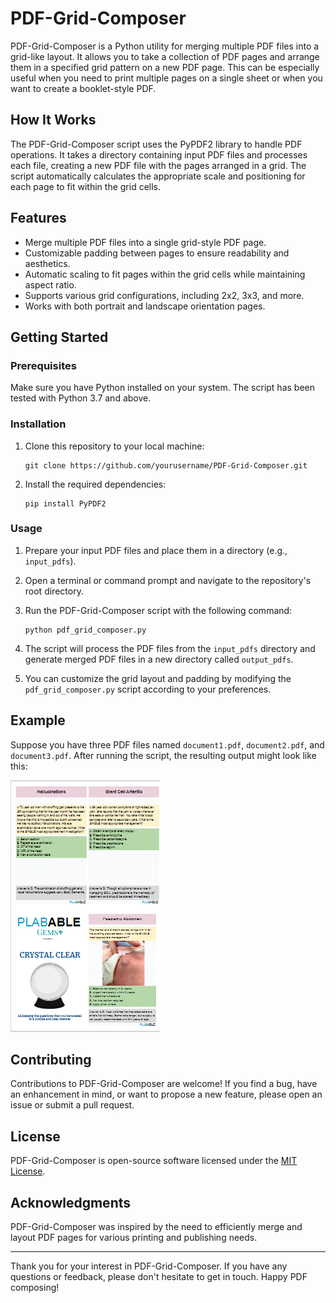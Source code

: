# PDF-Grid-Composer

PDF-Grid-Composer is a Python utility for merging multiple PDF files into a grid-like layout. It allows you to take a collection of PDF pages and arrange them in a specified grid pattern on a new PDF page. This can be especially useful when you need to print multiple pages on a single sheet or when you want to create a booklet-style PDF.

## How It Works

The PDF-Grid-Composer script uses the PyPDF2 library to handle PDF operations. It takes a directory containing input PDF files and processes each file, creating a new PDF file with the pages arranged in a grid. The script automatically calculates the appropriate scale and positioning for each page to fit within the grid cells.

## Features

- Merge multiple PDF files into a single grid-style PDF page.
- Customizable padding between pages to ensure readability and aesthetics.
- Automatic scaling to fit pages within the grid cells while maintaining aspect ratio.
- Supports various grid configurations, including 2x2, 3x3, and more.
- Works with both portrait and landscape orientation pages.

## Getting Started

### Prerequisites

Make sure you have Python installed on your system. The script has been tested with Python 3.7 and above.

### Installation

1. Clone this repository to your local machine:

   ```
   git clone https://github.com/yourusername/PDF-Grid-Composer.git
   ```

2. Install the required dependencies:

   ```
   pip install PyPDF2
   ```

### Usage

1. Prepare your input PDF files and place them in a directory (e.g., `input_pdfs`).

2. Open a terminal or command prompt and navigate to the repository's root directory.

3. Run the PDF-Grid-Composer script with the following command:

   ```
   python pdf_grid_composer.py
   ```

4. The script will process the PDF files from the `input_pdfs` directory and generate merged PDF files in a new directory called `output_pdfs`.

5. You can customize the grid layout and padding by modifying the `pdf_grid_composer.py` script according to your preferences.

## Example

Suppose you have three PDF files named `document1.pdf`, `document2.pdf`, and `document3.pdf`. After running the script, the resulting output might look like this:

![Example Output](/images/example_output.png)

## Contributing

Contributions to PDF-Grid-Composer are welcome! If you find a bug, have an enhancement in mind, or want to propose a new feature, please open an issue or submit a pull request.

## License

PDF-Grid-Composer is open-source software licensed under the [MIT License](/LICENSE).

## Acknowledgments

PDF-Grid-Composer was inspired by the need to efficiently merge and layout PDF pages for various printing and publishing needs.

---

Thank you for your interest in PDF-Grid-Composer. If you have any questions or feedback, please don't hesitate to get in touch. Happy PDF composing!